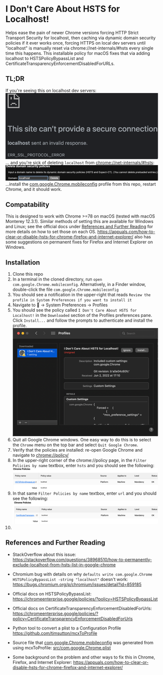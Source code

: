 # I Don't Care About HSTS for Localhost!

Helps ease the pain of newer Chrome versions forcing HTTP Strict Transport Security for localhost, then caching via dynamic domain security policies if it ever works once, forcing HTTPS on local dev servers until "localhost" is manually reset via chrome://net-internals/#hsts every single time this happens. This installable policy for macOS fixes that via adding localhost to HSTSPolicyBypassList and CertificateTransparencyEnforcementDisabledForURLs.

## TL;DR

If you're seeing this on localhost dev servers:
![sadface.png](sadface.png?raw=true "sadface.png")
... and you're sick of deleting `localhost` from [chrome://net-internals/#hsts](chrome://net-internals/#hsts):
![net-internals.png](net-internals.png?raw=true "net-internals.png")
...install the [com.google.Chrome.mobileconfig](com.google.Chrome.mobileconfig) profile from this repo, restart Chrome, and it should work.

## Compatability

This is designed to work with Chrome >=78 on macOS (tested with macOS Monterey 12.3.1). Similar methods of setting this are available for Windows and Linux; see the official docs under [References and Further Reading](#references-and-further-reading) for more details on how to set those on each OS. https://appuals.com/how-to-clear-or-disable-hsts-for-chrome-firefox-and-internet-explorer/ also has some suggestions on permanent fixes for Firefox and Internet Explorer on Windows.

## Installation

1. Clone this repo
2. In a terminal in the cloned directory, run `open com.google.Chrome.mobileconfig`. Alternatively, in a Finder window, double-click the file `com.google.Chrome.mobileconfig`
3. You should see a notification in the upper-right that reads `Review the profile in System Preferences if you want to install it`
4. Navigate to  -> System Preferences -> Profiles
5. You should see the policy called `I Don't Care About HSTS for Localhost!` in the `Downloaded` section of the Profiles preferences pane. Click `Install...` and follow the prompts to authenticate and install the profile.
![policy.png](policy.png?raw=true "policy.png")
6. Quit all Google Chrome windows. One easy way to do this is to select the `Chrome` menu on the top bar and select `Quit Google Chrome`.
7. Verify that the policies are installed: re-open Google Chrome and navigate to [chrome://policy/](chrome://policy/) 
8. In the upper-right corner of the chrome://policy page, in the `Filter Policies by name` textbox, enter `hsts` and you should see the following:
![hstspolicybypasslist.png](hstspolicybypasslist.png?raw=true "hstspolicybypasslist.png")
9. In that same `Filter Policies by name` textbox, enter `url` and you should see the following:
![certificatetransparencyenforcementdisabledforurls.png](certificatetransparencyenforcementdisabledforurls.png?raw=true "certificatetransparencyenforcementdisabledforurls.png")
10. 


## References and Further Reading
- StackOverflow about this issue: https://stackoverflow.com/questions/38968510/how-to-permanently-exclude-localhost-from-hsts-list-in-google-chrome
- Chromium bug with details on why `defaults write com.google.Chrome HSTSPolicyBypassList -string "localhost"` doesn't work: https://bugs.chromium.org/p/chromium/issues/detail?id=859185

- Official docs on HSTSPolicyBypassList: https://chromeenterprise.google/policies/?policy=HSTSPolicyBypassList
- Official docs on CertificateTransparencyEnforcementDisabledForUrls: https://chromeenterprise.google/policies/?policy=CertificateTransparencyEnforcementDisabledForUrls
- Python tool to convert a plist to a Configuration Profile https://github.com/timsutton/mcxToProfile
- Source file that [com.google.Chrome.mobileconfig](com.google.Chrome.mobileconfig) was generated from using mcxToProfile: [src/com.google.Chrome.plist](src/com.google.Chrome.plist)
- Some background on the problem and other ways to fix this in Chrome, Firefox, and Internet Explorer: https://appuals.com/how-to-clear-or-disable-hsts-for-chrome-firefox-and-internet-explorer/
